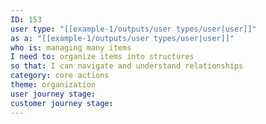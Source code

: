 ```yaml
---
ID: 153
user type: "[[example-1/outputs/user types/user|user]]"
as a: "[[example-1/outputs/user types/user|user]]"
who is: managing many items
I need to: organize items into structures
so that: I can navigate and understand relationships
category: core actions
theme: organization
user journey stage:
customer journey stage:
---
```

